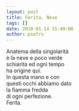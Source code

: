 ```yaml
---
layout: post
title: Ferita, Neve
tags: []
date: 2010-01-14 15:49:00
author: pietro
---
```

Anatema della singolarità<br/>è la neve e poco verde<br/>schiarita ed ogni tempo<br/>ha origine qui.<br/>In questa mano e con<br/>questi occhi abbiamo dato<br/>la fiamma fredda<br/>di ogni perfezione.<br/>Ferita.
